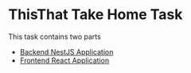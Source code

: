 # ThisThat Take Home Task

This task contains two parts

- [Backend NestJS Application](./backend/README.md)
- [Frontend React Application](./frontend/README.md)
